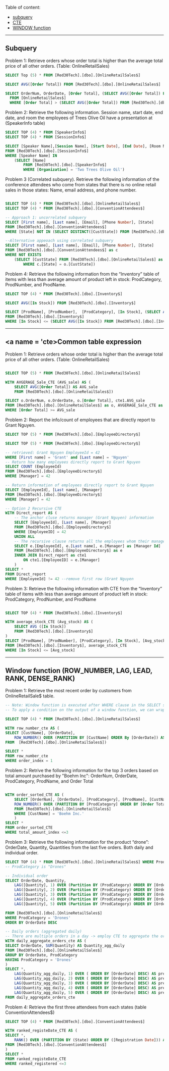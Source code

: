 Table of content:
- [subquery](#subquery) 
- [CTE](#cte)
- [WINDOW function](#window)

---

## <a name = 'subquery'> Subquery</a>

Problem 1: Retrieve orders whose order total is higher than the average total price of all other orders. (Table: OnlineRetailSales)

```sql
SELECT Top (5) * FROM [Red30Tech].[dbo].[OnlineRetailSales$] 

SELECT AVG([Order Total]) FROM [Red30Tech].[dbo].[OnlineRetailSales$] 

SELECT OrderNum, OrderDate, [Order Total], (SELECT AVG([Order Total]) FROM [Red30Tech].[dbo].[OnlineRetailSales$]) AS Average_total
  FROM [OnlineRetailSales$]
  WHERE [Order Total] > (SELECT AVG([Order Total]) FROM [Red30Tech].[dbo].[OnlineRetailSales$])

```

Problem 2: Retrieve the following information. Session name, start date, end date, and room the employees of Trees Olive Oil have a presentation at (SpeakerInfo table)

```sql
SELECT TOP (4) * FROM [SpeakerInfo$]
SELECT TOP (4) * FROM [SessionInfo$]

SELECT [Speaker Name],[Session Name], [Start Date], [End Date], [Room Name]
FROM [Red30Tech].[dbo].[SessionInfo$]
WHERE [Speaker Name] IN 
	(SELECT [Name] 
		FROM [Red30Tech].[dbo].[SpeakerInfo$] 
		WHERE [Organization] = 'Two Trees Olive Oil')
```



Problem 3 (Correlated subquery). Retrieve the following information of the conference attendees who come from states that there is no online retail sales in those states: Name, email address, and phone number.


```sql

SELECT TOP (4) * FROM [Red30Tech].[dbo].[OnlineRetailSales$]
SELECT TOP (4) * FROM [Red30Tech].[dbo].[ConventionAttendees$]

-- Approach 1: uncorrelated subquery
SELECT [First name], [Last name], [Email], [Phone Number], [State]
FROM [Red30Tech].[dbo].[ConventionAttendees$] 
WHERE [State] NOT IN (SELECT DISTINCT([CustState]) FROM [Red30Tech].[dbo].[OnlineRetailSales$])

--Alternative appeoach using correlated subquery
SELECT [First name], [Last name], [Email], [Phone Number], [State]
FROM [Red30Tech].[dbo].[ConventionAttendees$] as c
WHERE NOT EXISTS
	(SELECT [CustState] FROM [Red30Tech].[dbo].[OnlineRetailSales$] as o
		WHERE c.[State] = o.[CustState])
```

Problem 4: Retrieve the following information from the “Inventory” table of items with less than average amount of product left in stock: ProdCategory, ProdNumber, and ProdName.

```sql
SELECT TOP (4) * FROM [Red30Tech].[dbo].[Inventory$]

SELECT AVG([In Stock]) FROM [Red30Tech].[dbo].[Inventory$]

SELECT [ProdName], [ProdNumber],  [ProdCategory], [In Stock], (SELECT AVG([In Stock]) FROM [Red30Tech].[dbo].[Inventory$]) AS "Average_Storck"
FROM [Red30Tech].[dbo].[Inventory$]
WHERE [In Stock] <= (SELECT AVG([In Stock]) FROM [Red30Tech].[dbo].[Inventory$])
```


---

## <a name = 'cte>Common table expression </a>

Problem 1:  Retrieve orders whose order total is higher than the average total price of all other orders. (Table: OnlineRetailSales)

```sql

SELECT TOP (5) * FROM [Red30Tech].[dbo].[OnlineRetailSales$] 

WITH AVGERAGE_Sale_CTE (AVG_sale) AS (
	SELECT AVG([Order Total]) AS AVG_sale 
	FROM [Red30Tech].[dbo].[OnlineRetailSales$])

SELECT o.OrderNum, o.OrderDate, o.[Order Total], cte1.AVG_sale
FROM [Red30Tech].[dbo].[OnlineRetailSales$] as o, AVGERAGE_Sale_CTE as cte1
WHERE [Order Total] >= AVG_sale
```

Problem 2: Report the info/count of employees that are directly report to Grant Nguyen.

```sql
SELECT TOP (5) * FROM [Red30Tech].[dbo].[EmployeeDirectory$]

SELECT TOP (5) * FROM [Red30Tech].[dbo].[EmployeeDirectory$]

-- retrieved: Grant Nguyen EmployeeId = 42
WHERE [First name] = 'Grant' and [Last name] = 'Nguyen' 
-- Return how many employees directly report to Grant Nguyen
SELECT COUNT (EmployeeId)
FROM [Red30Tech].[dbo].[EmployeeDirectory$]
WHERE [Manager] = 42 

-- Return information of employees directly report to Grant Nguyen
SELECT [EmployeeId], [Last name], [Manager]
FROM [Red30Tech].[dbo].[EmployeeDirectory$]
WHERE [Manager] = 42 

-- Option 2 Recursive CTE
WITH Direct_report AS (
	-- The anchor cluse returns manager (Grant Nguyen) information
	SELECT [EmployeeId], [Last name], [Manager]
	FROM [Red30Tech].[dbo].[EmployeeDirectory$]
	WHERE [EmployeeID] = 42
	UNION ALL
	-- The recursive clause returns all the employees whom their manager is Grant Nguyen
	SELECT e.[EmployeeId], e.[Last name], e.[Manager] as [Manager Id]
	FROM [Red30Tech].[dbo].[EmployeeDirectory$] as e
	INNER JOIN Direct_report as cte1
		ON cte1.[EmployeeID] = e.[Manager]
	)
SELECT * 
FROM Direct_report
WHERE [EmployeeId] != 42 --remove first row (Grant Nguyen
```




Problem 3: Retrieve the following information with CTE from the “Inventory” table of items with less than average amount of product left in stock: ProdCategory, ProdNumber, and ProdName

```sql

SELECT TOP (4) * FROM [Red30Tech].[dbo].[Inventory$]

WITH average_stock_CTE (Avg_stock) AS (
	SELECT AVG ([In Stock])
	FROM [Red30Tech].[dbo].[Inventory$]
)
SELECT [ProdName], [ProdNumber], [ProdCategory], [In Stock], [Avg_stock]
FROM [Red30Tech].[dbo].[Inventory$], average_stock_CTE
WHERE [In Stock] <= [Avg_stock]
```

---
## <a name='window'> Window function (ROW_NUMBER, LAG, LEAD, RANK, DENSE_RANK) </a>

Problem 1:  Retrieve the most recent order by customers from OnlineRetailSale$ table.

```sql
-- Note: Window function is executed after WHERE clause in the SELECT statement. 
-- To apply a condition on the output of a window function, we can wrap it inside a CTE.

SELECT TOP (4) * FROM [Red30Tech].[dbo].[OnlineRetailSales$]

WITH row_number_cte AS (
SELECT [CustName], [OrderDate], 
	ROW_NUMBER() OVER (PARTITION BY [CustName] ORDER By [OrderDate]) AS order_index
FROM  [Red30Tech].[dbo].[OnlineRetailSales$])

SELECT *
FROM row_number_cte
WHERE order_index = 1
```


Problem 2: Retrive the following information for the top 3 orders based on total amount purchased by "Boehm Inc":  OrderNum, OrderDate, ProdCategory, ProdName, and Order Total

```sql

WITH order_sorted_CTE AS (
	SELECT [OrderNum], [OrderDate], [ProdCategory], [ProdName], [CustName], [Order Total],
	ROW_NUMBER() OVER (PARTITION BY [ProdCategory] ORDER BY [Order Total] DESC) AS total_amount_index
	FROM [Red30Tech].[dbo].[OnlineRetailSales$]
	WHERE [CustName] = 'Boehm Inc.'
	)
SELECT * 
FROM order_sorted_CTE
WHERE total_amount_index <=3
```


Problem 3: Retrieve the following information for the product “drone”: OrderDate, Quantity, Quantities from the last five orders. Both daily and individual order.


```sql
SELECT TOP (4) * FROM [Red30Tech].[dbo].[OnlineRetailSales$] WHERE ProdCategory LIKE '%drone%'
-- ProdCategory is "Drones"

-- Individual order
SELECT OrderDate, Quantity, 
	LAG([Quantity], 1) OVER (Partition BY (ProdCategory) ORDER BY [OrderDate] DESC) AS previous1_quantity,
	LAG([Quantity], 2) OVER (Partition BY (ProdCategory) ORDER BY [OrderDate] DESC) AS previous2_quantity,
	LAG([Quantity], 3) OVER (Partition BY (ProdCategory) ORDER BY [OrderDate] DESC) AS previous3_quantity, 
	LAG([Quantity], 4) OVER (Partition BY (ProdCategory) ORDER BY [OrderDate] DESC) AS previous4_quantity, 
	LAG([Quantity], 5) OVER (Partition BY (ProdCategory) ORDER BY [OrderDate] DESC) AS previous5_quantity 

FROM [Red30Tech].[dbo].[OnlineRetailSales$]
WHERE ProdCategory = 'Drones'
ORDER BY OrderDate DESC

-- Daily orders (aggregated daily)
-- There are multiple orders in a day -> employ CTE to aggregate the orders' quantity that occur in a single day
WITH daily_aggregate_orders_cte AS (
SELECT OrderDate, SUM(Quantity) AS Quantity_agg_daily
FROM [Red30Tech].[dbo].[OnlineRetailSales$]
GROUP BY OrderDate, ProdCategory
HAVING ProdCategory = 'Drones'
)
SELECT *,
	LAG(Quantity_agg_daily, 1) OVER ( ORDER BY [OrderDate] DESC) AS previous1_quantity,
	LAG(Quantity_agg_daily, 2) OVER ( ORDER BY [OrderDate] DESC) AS previous2_quantity,
	LAG(Quantity_agg_daily, 3) OVER ( ORDER BY [OrderDate] DESC) AS previous3_quantity, 
	LAG(Quantity_agg_daily, 4) OVER ( ORDER BY [OrderDate] DESC) AS previous4_quantity, 
	LAG(Quantity_agg_daily, 5) OVER ( ORDER BY [OrderDate] DESC) AS previous5_quantity 
FROM daily_aggregate_orders_cte
```

Problem 4: Retrieve the first three attendees from each states (table ConventionAttendees$)

```sql
SELECT TOP (4) * FROM [Red30Tech].[dbo].[ConventionAttendees$]

WITH ranked_registeDate_CTE AS (
SELECT *,
	RANK() OVER (PARTITION BY (State) ORDER BY ([Registration Date])) AS ranked_registered
FROM [Red30Tech].[dbo].[ConventionAttendees$]
)
SELECT *
FROM ranked_registeDate_CTE
WHERE ranked_registered <=3
```


